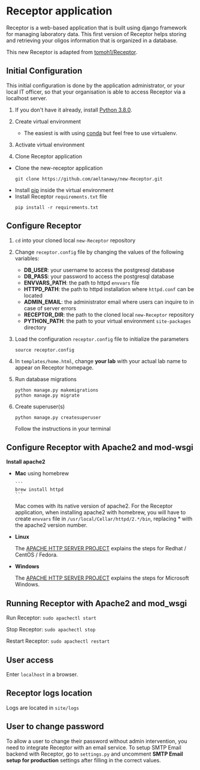 Receptor application
====================
Receptor is a web-based application that is built using django framework for managing laboratory data. This first version of Receptor helps storing and retrieving your oligos information that is organized in a database.

This new Receptor is adapted from [tomoh1/Receptor](https://github.com/tomoh1/Receptor).


Initial Configuration
---------------------
This initial configuration is done by the application administrator, or your local IT officer, so that your organisation is able to access Receptor via a localhost server.

1. If you don't have it already, install [Python 3.8.0](https://www.python.org/downloads/).

2. Create virtual environment
   - The easiest is with using [conda](https://uoa-eresearch.github.io/eresearch-cookbook/recipe/2014/11/20/conda/) but feel free to use virtualenv.


3. Activate virtual environment

4. Clone Receptor application
  - Clone the new-receptor application
      ```
      git clone https://github.com/aeltanawy/new-Receptor.git
      ```
  - Install [pip](https://pip.pypa.io/en/stable/installing/) inside the virtual environment
  - Install Receptor `requirements.txt` file
      ```
      pip install -r requirements.txt
      ```

Configure Receptor
------------------
1. `cd` into your cloned local `new-Receptor` repository

2. Change `receptor.config` file by changing the values of the following variables:
    - **DB_USER**: your username to access the postgresql database
    - **DB_PASS**: your password to access the postgresql database
    - **ENVVARS_PATH**: the path to httpd `envvars` file
    - **HTTPD_PATH**: the path to httpd installation where `httpd.conf` can be located
    - **ADMIN_EMAIL**: the administrator email where users can inquire to in case of server errors
    - **RECEPTOR_DIR**: the path to the cloned local `new-Receptor` repository
    - **PYTHON_PATH**: the path to your virtual environment `site-packages` directory


3. Load the configuration `receptor.config` file to initialize the parameters
    ```
    source receptor.config
    ```

4. In `templates/home.html`, change **your lab** with your actual lab name to appear on Receptor homepage.


5. Run database migrations
    ```
    python manage.py makemigrations
    python manage.py migrate
    ```

6. Create superuser(s)
    ```
    python manage.py createsuperuser
    ```
    Follow the instructions in your terminal


Configure Receptor with Apache2 and mod-wsgi
--------------------------------------------
**Install apache2**

  - **Mac** using homebrew

        ```
        brew install httpd
        ```

    Mac comes with its native version of apache2. For the Receptor application, when installing apache2 with homebrew, you will have to create `envvars` file in `/usr/local/Cellar/httpd/2.*/bin`, replacing * with the apache2 version number.

  - **Linux**

    The [APACHE HTTP SERVER PROJECT](http://httpd.apache.org/docs/current/platform/rpm.html) explains the steps for Redhat / CentOS / Fedora.

  - **Windows**

    The [APACHE HTTP SERVER PROJECT](http://httpd.apache.org/docs/current/platform/windows.html) explains the steps for Microsoft Windows.


Running Receptor with Apache2 and mod_wsgi
------------------------------------------
  Run Receptor: `sudo apachectl start`

  Stop Receptor: `sudo apachectl stop`

  Restart Receptor: `sudo apachectl restart`


User access
-----------
  Enter `localhost` in a browser.


Receptor logs location
-------------------
  Logs are located in `site/logs`


User to change password
-----------------------
To allow a user to change their password without admin intervention, you need to integrate Receptor with an email service. To setup SMTP Email backend with Receptor, go to `settings.py` and uncomment **SMTP Email setup for production** settings after filling in the correct values.
